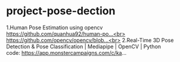 # project-pose-dection
1.Human Pose Estimation using opencv<br>
https://github.com/quanhua92/human-po...<br>
https://github.com/opencv/opencv/blob...<br>
2.Real-Time 3D Pose Detection & Pose Classification | Mediapipe | OpenCV | Python<br>
code: https://app.monstercampaigns.com/c/ka...
